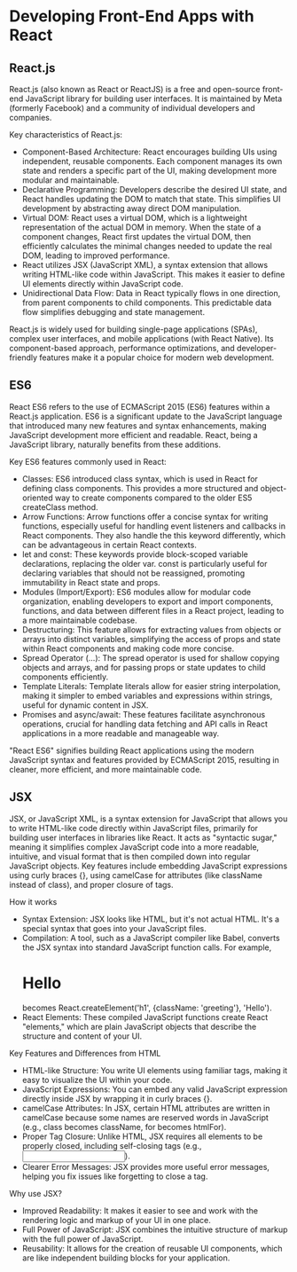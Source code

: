 # Developing Front-End Apps with React


## React.js
React.js (also known as React or ReactJS) is a free and open-source front-end JavaScript library for building user interfaces. It is maintained by Meta (formerly Facebook) and a community of individual developers and companies. 

Key characteristics of React.js:
  - Component-Based Architecture: React encourages building UIs using independent, reusable components. Each component manages its own state and renders a specific part of the UI, making development more modular and   maintainable.
  - Declarative Programming: Developers describe the desired UI state, and React handles updating the DOM to match that state. This simplifies UI development by abstracting away direct DOM manipulation.
  - Virtual DOM: React uses a virtual DOM, which is a lightweight representation of the actual DOM in memory. When the state of a component changes, React first updates the virtual DOM, then efficiently calculates the minimal changes needed to update the real DOM, leading to improved performance.
  - React utilizes JSX (JavaScript XML), a syntax extension that allows writing HTML-like code within JavaScript. This makes it easier to define UI elements directly within JavaScript code.
  - Unidirectional Data Flow: Data in React typically flows in one direction, from parent components to child components. This predictable data flow simplifies debugging and state management.

React.js is widely used for building single-page applications (SPAs), complex user interfaces, and mobile applications (with React Native). Its component-based approach, performance optimizations, and developer-friendly features make it a popular choice for modern web development.

## ES6
React ES6 refers to the use of ECMAScript 2015 (ES6) features within a React.js application. ES6 is a significant update to the JavaScript language that introduced many new features and syntax enhancements, making JavaScript development more efficient and readable. React, being a JavaScript library, naturally benefits from these additions.

Key ES6 features commonly used in React:
  - Classes: ES6 introduced class syntax, which is used in React for defining class components. This provides a more structured and object-oriented way to create components compared to the older ES5 createClass method.
  - Arrow Functions: Arrow functions offer a concise syntax for writing functions, especially useful for handling event listeners and callbacks in React components. They also handle the this keyword differently, which can be advantageous in certain React contexts.
  - let and const: These keywords provide block-scoped variable declarations, replacing the older var. const is particularly useful for declaring variables that should not be reassigned, promoting immutability in React state and props.
  - Modules (Import/Export): ES6 modules allow for modular code organization, enabling developers to export and import components, functions, and data between different files in a React project, leading to a more maintainable codebase.
  - Destructuring: This feature allows for extracting values from objects or arrays into distinct variables, simplifying the access of props and state within React components and making code more concise.
  - Spread Operator (...): The spread operator is used for shallow copying objects and arrays, and for passing props or state updates to child components efficiently. 
  - Template Literals: Template literals allow for easier string interpolation, making it simpler to embed variables and expressions within strings, useful for dynamic content in JSX.
  - Promises and async/await: These features facilitate asynchronous operations, crucial for handling data fetching and API calls in React applications in a more readable and manageable way.
    
"React ES6" signifies building React applications using the modern JavaScript syntax and features provided by ECMAScript 2015, resulting in cleaner, more efficient, and more maintainable code.

## JSX
JSX, or JavaScript XML, is a syntax extension for JavaScript that allows you to write HTML-like code directly within JavaScript files, primarily for building user interfaces in libraries like React. It acts as "syntactic sugar," meaning it simplifies complex JavaScript code into a more readable, intuitive, and visual format that is then compiled down into regular JavaScript objects. Key features include embedding JavaScript expressions using curly braces {}, using camelCase for attributes (like className instead of class), and proper closure of tags.  

How it works
  - Syntax Extension: JSX looks like HTML, but it's not actual HTML. It's a special syntax that goes into your JavaScript files. 
  - Compilation: A tool, such as a JavaScript compiler like Babel, converts the JSX syntax into standard JavaScript function calls. For example, <h1 className="greeting">Hello</h1> becomes React.createElement('h1', {className: 'greeting'}, 'Hello'). 
  - React Elements: These compiled JavaScript functions create React "elements," which are plain JavaScript objects that describe the structure and content of your UI. 

Key Features and Differences from HTML
  - HTML-like Structure: You write UI elements using familiar tags, making it easy to visualize the UI within your code. 
  - JavaScript Expressions: You can embed any valid JavaScript expression directly inside JSX by wrapping it in curly braces {}.
  - camelCase Attributes: In JSX, certain HTML attributes are written in camelCase because some names are reserved words in JavaScript (e.g., class becomes className, for becomes htmlFor).
  - Proper Tag Closure: Unlike HTML, JSX requires all elements to be properly closed, including self-closing tags (e.g., <input />).
  - Clearer Error Messages: JSX provides more useful error messages, helping you fix issues like forgetting to close a tag. 

Why use JSX?
  - Improved Readability: It makes it easier to see and work with the rendering logic and markup of your UI in one place. 
  - Full Power of JavaScript: JSX combines the intuitive structure of markup with the full power of JavaScript. 
  - Reusability: It allows for the creation of reusable UI components, which are like independent building blocks for your application. 









